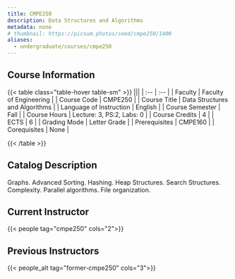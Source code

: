 ```yaml
---
title: CMPE250
description: Data Structures and Algorithms
metadata: none
# thumbnail: https://picsum.photos/seed/cmpe250/1400
aliases:
  - undergraduate/courses/cmpe250
---
```


## Course Information

<!-- prettier-ignore-start -->
{{< table class="table-hover table-sm" >}}
|||
| :-- | :-- |
| Faculty | Faculty of Engineering |
| Course Code | CMPE250 |
| Course Title | Data Structures and Algorithms |
| Language of Instruction | English |
| Course Semester | Fall |
| Course Hours | Lecture: 3, PS:2, Labs: 0 |
| Course Credits | 4 |
| ECTS | 6 |
| Grading Mode | Letter Grade |
| Prerequisites | CMPE160 |
| Corequisites | None |

{{< /table >}}
<!-- prettier-ignore-end -->

## Catalog Description

Graphs. Advanced Sorting. Hashing. Heap Structures. Search Structures. Complexity. Parallel algorithms. File organization.

## Current Instructor

{{< people tag="cmpe250" cols="2">}}

## Previous Instructors

{{< people_alt tag="former-cmpe250" cols="3">}}

